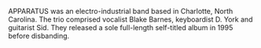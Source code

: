 APPARATUS was an electro-industrial band based in Charlotte, North Carolina. The trio comprised vocalist Blake Barnes, keyboardist D. York and guitarist Sid. They released a sole full-length self-titled album in 1995 before disbanding.
